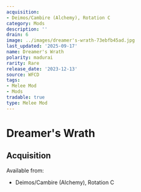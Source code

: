 ```yaml
---
acquisition:
- Deimos/Cambire (Alchemy), Rotation C
category: Mods
description: ''
drain: 6
image: ../images/dreamer's-wrath-73ebfb45ad.jpg
last_updated: '2025-09-17'
name: Dreamer's Wrath
polarity: madurai
rarity: Rare
release_date: '2023-12-13'
source: WFCD
tags:
- Melee Mod
- Mods
tradable: true
type: Melee Mod
---
```


# Dreamer's Wrath

## Acquisition

Available from:
- Deimos/Cambire (Alchemy), Rotation C

